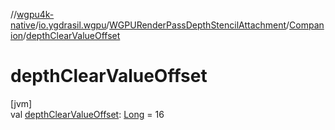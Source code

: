 //[wgpu4k-native](../../../../index.md)/[io.ygdrasil.wgpu](../../index.md)/[WGPURenderPassDepthStencilAttachment](../index.md)/[Companion](index.md)/[depthClearValueOffset](depth-clear-value-offset.md)

# depthClearValueOffset

[jvm]\
val [depthClearValueOffset](depth-clear-value-offset.md): [Long](https://kotlinlang.org/api/core/kotlin-stdlib/kotlin/-long/index.html) = 16